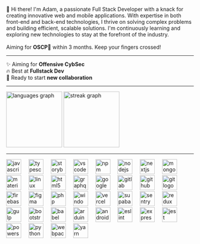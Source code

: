 

<p align="left">
  👋 Hi there! I'm Adam, a passionate Full Stack Developer with a knack for creating innovative web and mobile applications. With expertise in both front-end and back-end technologies, I thrive on solving complex problems and building efficient, scalable solutions. I'm continuously learning and exploring new technologies to stay at the forefront of the industry.
<br/>
<br/>
Aiming for <b>OSCP</b>🐲 within 3 months. Keep your fingers crossed!
</p>

---
<p align="left">
  ✨ Aiming for <b>Offensive CybSec</b><br>
  🔥 Best at <b>Fullstack Dev</b><br>
  🚀 Ready to start <b>new collaboration</b>
</p>

---

<div align="left">
  <img src="https://github-readme-stats.vercel.app/api/top-langs?username=AdamShymanski&locale=en&hide_title=false&layout=compact&card_width=320&langs_count=5&theme=dark&hide_border=false&order=2" height="150" alt="languages graph" />
  <img src="https://streak-stats.demolab.com?user=AdamShymanski&locale=en&mode=daily&theme=dark&hide_border=false&border_radius=5&order=3" height="150" alt="streak graph" />
</div>

---

<div align="left">
  <img src="https://img.shields.io/badge/JavaScript-F7DF1E?logo=javascript&logoColor=black&style=for-the-badge" height="40" alt="javascript logo" />
  <img width="12" />
  <img src="https://img.shields.io/badge/TypeScript-3178C6?logo=typescript&logoColor=white&style=for-the-badge" height="40" alt="typescript logo" />
  <img width="12" />
  <img src="https://img.shields.io/badge/Storybook-FF4785?logo=storybook&logoColor=black&style=for-the-badge" height="40" alt="storybook logo" />
  <img width="12" />
  <img src="https://img.shields.io/badge/Visual Studio Code-007ACC?logo=visualstudiocode&logoColor=white&style=for-the-badge" height="40" alt="vscode logo" />
  <img width="12" />
  <img src="https://img.shields.io/badge/npm-CB3837?logo=npm&logoColor=white&style=for-the-badge" height="40" alt="npm logo" />
  <img width="12" />
  <img src="https://img.shields.io/badge/Node.js-339933?logo=nodedotjs&logoColor=white&style=for-the-badge" height="40" alt="nodejs logo" />
  <img width="12" />
  <img src="https://img.shields.io/badge/Next.js-000000?logo=nextdotjs&logoColor=white&style=for-the-badge" height="40" alt="nextjs logo" />
  <img width="12" />
  <img src="https://img.shields.io/badge/MongoDB-47A248?logo=mongodb&logoColor=white&style=for-the-badge" height="40" alt="mongodb logo" />
  <img width="12" />
  <img src="https://img.shields.io/badge/MUI-007FFF?logo=mui&logoColor=white&style=for-the-badge" height="40" alt="materialui logo" />
  <img width="12" />
  <img src="https://img.shields.io/badge/Linux-FCC624?logo=linux&logoColor=black&style=for-the-badge" height="40" alt="linux logo" />
  <img width="12" />
  <img src="https://img.shields.io/badge/HTML5-E34F26?logo=html5&logoColor=white&style=for-the-badge" height="40" alt="html5 logo" />
  <img width="12" />
  <img src="https://img.shields.io/badge/GraphQL-E10098?logo=graphql&logoColor=white&style=for-the-badge" height="40" alt="graphql logo" />
  <img width="12" />
  <img src="https://img.shields.io/badge/Google Cloud-4285F4?logo=googlecloud&logoColor=white&style=for-the-badge" height="40" alt="googlecloud logo" />
  <img width="12" />
  <img src="https://img.shields.io/badge/GitLab-FC6D26?logo=gitlab&logoColor=black&style=for-the-badge" height="40" alt="gitlab logo" />
  <img width="12" />
  <img src="https://img.shields.io/badge/GitHub-181717?logo=github&logoColor=white&style=for-the-badge" height="40" alt="github logo" />
  <img width="12" />
  <img src="https://img.shields.io/badge/Git-F05032?logo=git&logoColor=white&style=for-the-badge" height="40" alt="git logo" />
  <img width="12" />
  <img src="https://img.shields.io/badge/Firebase-FFCA28?logo=firebase&logoColor=black&style=for-the-badge" height="40" alt="firebase logo" />
  <img width="12" />
  <img src="https://img.shields.io/badge/Figma-F24E1E?logo=figma&logoColor=white&style=for-the-badge" height="40" alt="figma logo" />
  <img width="12" />
  <img src="https://img.shields.io/badge/PHP-777BB4?logo=php&logoColor=black&style=for-the-badge" height="40" alt="php logo" />
  <img width="12" />
  <img src="https://img.shields.io/badge/Windows-0078D6?logo=windows&logoColor=white&style=for-the-badge" height="40" alt="windows8 logo" />
  <img width="12" />
  <img src="https://img.shields.io/badge/Vercel-000000?logo=vercel&logoColor=white&style=for-the-badge" height="40" alt="vercel logo" />
  <img width="12" />
  <img src="https://img.shields.io/badge/Supabase-3ECF8E?logo=supabase&logoColor=black&style=for-the-badge" height="40" alt="supabase logo" />
  <img width="12" />
  <img src="https://img.shields.io/badge/Sentry-362D59?logo=sentry&logoColor=white&style=for-the-badge" height="40" alt="sentry logo" />
  <img width="12" />
  <img src="https://img.shields.io/badge/Redux-764ABC?logo=redux&logoColor=white&style=for-the-badge" height="40" alt="redux logo" />
  <img width="12" />
  <img src="https://img.shields.io/badge/gulp-CF4647?logo=gulp&logoColor=white&style=for-the-badge" height="40" alt="gulp logo" />
  <img width="12" />
  <img src="https://img.shields.io/badge/Bootstrap-7952B3?logo=bootstrap&logoColor=white&style=for-the-badge" height="40" alt="bootstrap logo" />
  <img width="12" />
  <img src="https://img.shields.io/badge/Babel-F9DC3E?logo=babel&logoColor=black&style=for-the-badge" height="40" alt="babel logo" />
  <img width="12" />
  <img src="https://img.shields.io/badge/Arduino-00979D?logo=arduino&logoColor=white&style=for-the-badge" height="40" alt="arduino logo" />
  <img width="12" />
  <img src="https://img.shields.io/badge/Android-3DDC84?logo=android&logoColor=black&style=for-the-badge" height="40" alt="android logo" />
  <img width="12" />
  <img src="https://img.shields.io/badge/ESLint-4B32C3?logo=eslint&logoColor=white&style=for-the-badge" height="40" alt="eslint logo" />
  <img width="12" />
  <img src="https://img.shields.io/badge/Express-000000?logo=express&logoColor=white&style=for-the-badge" height="40" alt="express logo" />
  <img width="12" />
  <img src="https://img.shields.io/badge/Jest-C21325?logo=jest&logoColor=white&style=for-the-badge" height="40" alt="jest logo" />
  <img width="12" />
  <img src="https://img.shields.io/badge/PowerShell-5391FE?logo=powershell&logoColor=black&style=for-the-badge" height="40" alt="powershell logo" />
  <img width="12" />
  <img src="https://img.shields.io/badge/Python-3776AB?logo=python&logoColor=white&style=for-the-badge" height="40" alt="python logo" />
  <img width="12" />
  <img src="https://img.shields.io/badge/Webpack-8DD6F9?logo=webpack&logoColor=black&style=for-the-badge" height="40" alt="webpack logo" />
  <img width="12" />
  <img src="https://img.shields.io/badge/Yarn-2C8EBB?logo=yarn&logoColor=white&style=for-the-badge" height="40" alt="yarn logo" />
</div>

